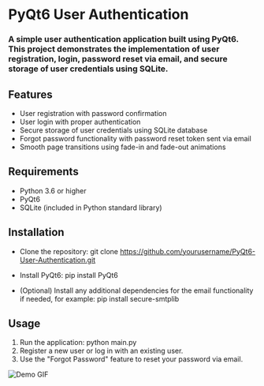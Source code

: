 # PyQt6 User Authentication

### A simple user authentication application built using PyQt6. This project demonstrates the implementation of user registration, login, password reset via email, and secure storage of user credentials using SQLite.

## Features
- User registration with password confirmation
- User login with proper authentication
- Secure storage of user credentials using SQLite database
- Forgot password functionality with password reset token sent via email
- Smooth page transitions using fade-in and fade-out animations

## Requirements
- Python 3.6 or higher
- PyQt6
- SQLite (included in Python standard library)

## Installation
- Clone the repository:
git clone https://github.com/yourusername/PyQt6-User-Authentication.git

- Install PyQt6:
pip install PyQt6

- (Optional) Install any additional dependencies for the email functionality if needed, for example:
pip install secure-smtplib

## Usage
1. Run the application:
python main.py
2. Register a new user or log in with an existing user.
3. Use the "Forgot Password" feature to reset your password via email.

![Demo GIF](dv.gif)
